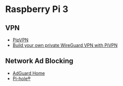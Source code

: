 # Raspberry Pi 3

## VPN

- [PipVPN](https://www.pivpn.io/)
- [Build your own private WireGuard VPN with PiVPN](https://www.jeffgeerling.com/blog/2023/build-your-own-private-wireguard-vpn-pivpn)

## Network Ad Blocking

- [AdGuard Home](https://adguard.com/en/adguard-home/overview.html)
- [Pi-hole﻿®﻿﻿](https://pi-hole.net/)
